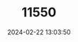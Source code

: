 ---
title: "11550"
category: "Lepidochrysops poseidon"
draft: false
date: 2024-02-22 13:03:50
languages:
  Afrikaans: ["Baviaanskloof-bloutjie"]
  English: ["Baviaanskloof Blue"]
---